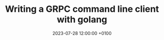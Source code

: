 ---
layout: post
title:  "Writing a GRPC command line client with golang"
date:   2023-07-28 12:00:00 +0100
categories: blog development golang
short_intro: "GRPC is a useful protocol for communicating with backend applications. In this article I explain how I developed a command-line "
---